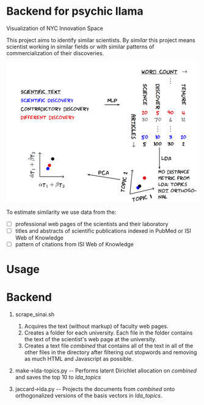 Backend for psychic llama
=============


Visualization of NYC Innovation Space

This project aims to identify similar scientists. By _similar_ this project means scientist working in similar fields or with similar patterns of commercialization of their discoveries. 

![](linguistic-flowchart-lovasi.png?raw=true)

To estimate similarity we use data from the:

 - [ ] professional web pages of the scientists and their laboratory
 - [ ] titles and abstracts of scientific publications indexed in PubMed or ISI Web of Knowledge
 - [ ] pattern of citations from ISI Web of Knowledge

Usage 
==============


Backend 
==============

  1. scrape_sinai.sh 
   	   1. Acquires the text (without markup) of faculty web pages. 
       1. Creates a folder for each university. Each file in the folder contains the text of the scientist's web page at the university. 
       1. Creates a text file _combined_ that contains all of the text in all of the other files in the directory after filtering out stopwords and removing as much HTML and Javascript as possible. 

  1. make->lda-topics.py -- Performs latent Dirichlet allocation on _combined_ and saves the top 10 to
  		_lda_topics_
  
  1. jaccard->lda.py -- Projects the documents from _combined_ onto orthogonalized versions of the basis vectors in _lda_topics_.  